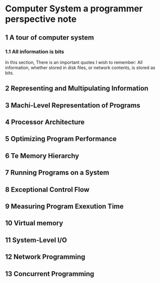 # Computer System a programmer perspective note
## 1 A tour of computer system
### 1.1 All information is bits
In this section, There is an important quotes I wish to remember: All information, whether stored in disk files, or network contents, is stored as bits.

## 2 Representing and Multipulating Information

## 3 Machi-Level Representation of Programs

## 4 Processor Architecture

## 5 Optimizing Program Performance

## 6 Te Memory Hierarchy

## 7 Running Programs on a System

## 8 Exceptional Control Flow

## 9 Measuring Program Exexution Time

## 10 Virtual memory

## 11 System-Level I/O

## 12 Network Programming

## 13 Concurrent Programming
